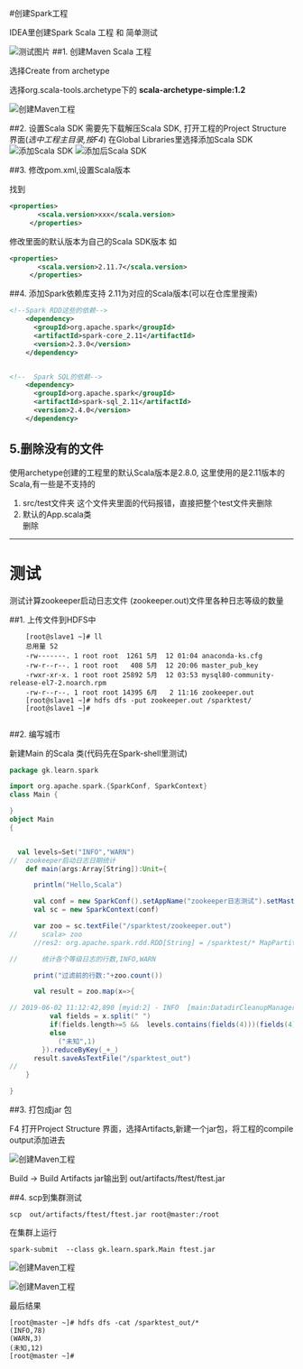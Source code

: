 #创建Spark工程

IDEA里创建Spark Scala 工程 和 简单测试

![测试图片](funny.png "测试")
##1. 创建Maven Scala 工程

选择Create from archetype

选择org.scala-tools.archetype下的 
**scala-archetype-simple:1.2** 
 

![创建Maven工程](step1_1.png)

##2. 设置Scala SDK 
需要先下载解压Scala SDK, 打开工程的Project Structure界面(*选中工程主目录,按F4*)
在Global Libraries里选择添加Scala SDK
![添加Scala SDK](step1_2.png)
![添加后Scala SDK](step1_2_2.png)


##3. 修改pom.xml,设置Scala版本 

找到  
```xml
<properties>
       <scala.version>xxx</scala.version>
     </properties>
```
修改里面的默认版本为自己的Scala SDK版本
如
```xml
<properties>
       <scala.version>2.11.7</scala.version>
     </properties>
```

##4. 添加Spark依赖库支持
2.11为对应的Scala版本(可以在仓库里搜索)
```xml
<!--Spark RDD这些的依赖-->
    <dependency>
      <groupId>org.apache.spark</groupId>
      <artifactId>spark-core_2.11</artifactId>
      <version>2.3.0</version>
    </dependency>


<!--  Spark SQL的依赖-->
    <dependency>
      <groupId>org.apache.spark</groupId>
      <artifactId>spark-sql_2.11</artifactId>
      <version>2.4.0</version>
    </dependency>
```
## 5.删除没有的文件

使用archetype创建的工程里的默认Scala版本是2.8.0, 这里使用的是2.11版本的Scala,有一些是不支持的
   1. src/test文件夹
   这个文件夹里面的代码报错，直接把整个test文件夹删除
   2. 默认的App.scala类  
   删除


---

# 测试

测试计算zookeeper启动日志文件 (zookeeper.out)文件里各种日志等级的数量

##1. 上传文件到HDFS中
```[root@slave1 ~]# hdfs dfs -mkdir /sparktest
    [root@slave1 ~]# ll
    总用量 52
    -rw-------. 1 root root  1261 5月  12 01:04 anaconda-ks.cfg
    -rw-r--r--. 1 root root   408 5月  12 20:06 master_pub_key
    -rwxr-xr-x. 1 root root 25892 5月  12 03:53 mysql80-community-release-el7-2.noarch.rpm
    -rw-r--r--. 1 root root 14395 6月   2 11:16 zookeeper.out
    [root@slave1 ~]# hdfs dfs -put zookeeper.out /sparktest/
    [root@slave1 ~]# 
 
```

##2. 编写城市

新建Main 的Scala 类(代码先在Spark-shell里测试)
```scala
package gk.learn.spark

import org.apache.spark.{SparkConf, SparkContext}
class Main {

}
object Main
{


  val levels=Set("INFO","WARN")
//  zookeeper启动日志日期统计
    def main(args:Array[String]):Unit={

      println("Hello,Scala")

      val conf = new SparkConf().setAppName("zookeeper日志测试").setMaster("spark://master:7077")
      val sc = new SparkContext(conf)

      var zoo = sc.textFile("/sparktest/zookeeper.out")
//      scala> zoo
      //res2: org.apache.spark.rdd.RDD[String] = /sparktest/* MapPartitionsRDD[1] at textFile at <console>:24

//      统计各个等级日志的行数,INFO,WARN

      print("过滤前的行数:"+zoo.count())

      val result = zoo.map(x=>{

// 2019-06-02 11:12:42,890 [myid:2] - INFO  [main:DatadirCleanupManager@79] - autopurge.purgeInterval set to 0
          val fields = x.split(" ")
          if(fields.length>=5 &&  levels.contains(fields(4)))(fields(4),1)
          else
            ("未知",1)
        }).reduceByKey(_+_)
      result.saveAsTextFile("/sparktest_out")
//
    }

}
```

##3. 打包成jar 包

F4 打开Project Structure 界面，选择Artifacts,新建一个jar包，将工程的compile output添加进去

![创建Maven工程](test1_3.png)


Build -> Build Artifacts 
jar输出到 out/artifacts/ftest/ftest.jar

##4. scp到集群测试

```
scp  out/artifacts/ftest/ftest.jar root@master:/root
```
在集群上运行

```
spark-submit  --class gk.learn.spark.Main ftest.jar
```

![创建Maven工程](test4_0.png)

![创建Maven工程](test4_1.png)

最后结果

```
[root@master ~]# hdfs dfs -cat /sparktest_out/*
(INFO,78)
(WARN,3)
(未知,12)
[root@master ~]# 

```




